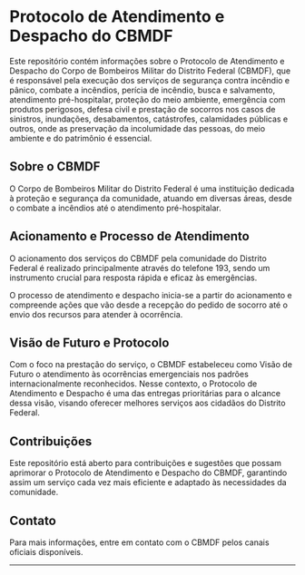 # Protocolo de Atendimento e Despacho do CBMDF

Este repositório contém informações sobre o Protocolo de Atendimento e Despacho do Corpo de Bombeiros Militar do Distrito Federal (CBMDF), que é responsável pela execução dos serviços de segurança contra incêndio e pânico, combate a incêndios, perícia de incêndio, busca e salvamento, atendimento pré-hospitalar, proteção do meio ambiente, emergência com produtos perigosos, defesa civil e prestação de socorros nos casos de sinistros, inundações, desabamentos, catástrofes, calamidades públicas e outros, onde as preservação da incolumidade das pessoas, do meio ambiente e do patrimônio é essencial.

## Sobre o CBMDF

O Corpo de Bombeiros Militar do Distrito Federal é uma instituição dedicada à proteção e segurança da comunidade, atuando em diversas áreas, desde o combate a incêndios até o atendimento pré-hospitalar.

## Acionamento e Processo de Atendimento

O acionamento dos serviços do CBMDF pela comunidade do Distrito Federal é realizado principalmente através do telefone 193, sendo um instrumento crucial para resposta rápida e eficaz às emergências.

O processo de atendimento e despacho inicia-se a partir do acionamento e compreende ações que vão desde a recepção do pedido de socorro até o envio dos recursos para atender à ocorrência.

## Visão de Futuro e Protocolo

Com o foco na prestação do serviço, o CBMDF estabeleceu como Visão de Futuro o atendimento às ocorrências emergenciais nos padrões internacionalmente reconhecidos. Nesse contexto, o Protocolo de Atendimento e Despacho é uma das entregas prioritárias para o alcance dessa visão, visando oferecer melhores serviços aos cidadãos do Distrito Federal.

## Contribuições

Este repositório está aberto para contribuições e sugestões que possam aprimorar o Protocolo de Atendimento e Despacho do CBMDF, garantindo assim um serviço cada vez mais eficiente e adaptado às necessidades da comunidade. 

## Contato

Para mais informações, entre em contato com o CBMDF pelos canais oficiais disponíveis. 

---
